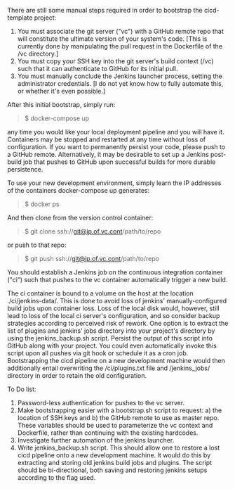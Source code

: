 There are still some manual steps required in order to bootstrap the cicd-template project: 
1) You must associate the git server ("vc") with a GitHub remote repo that will constitute the ultimate version of your system's code.  [This is currently done by manipulating the pull request in the Dockerfile of the /vc directory.]
2) You must copy your SSH key into the git server's build context (/vc) such that it can authenticate to GitHub for its initial pull.
3) You must manually conclude the Jenkins launcher process, setting the administrator credentials.  [I do not yet know how to fully automate this, or whether it's even possible.] 

After this initial bootstrap, simply run:
> $ docker-compose up

any time you would like your local deployment pipeline and you will have it.  Containers may be stopped and restarted at any time without loss of configuration.  If you want to permanently persist your code, please push to a GitHub remote.  Alternatively, it may be desirable to set up a Jenkins post-build job that pushes to GitHub upon successful builds for more durable persistence.  

To use your new development environment, simply learn the IP addresses of the containers docker-compose up generates:
> $ docker ps

And then clone from the version control container:
> $ git clone ssh://git@ip.of.vc.cont/path/to/repo

or push to that repo:
> $ git push ssh://git@ip.of.vc.cont/path/to/repo

You should establish a Jenkins job on the continuous integration container ("ci") such that pushes to the vc container automatically trigger a new build.

The ci container is bound to a volume on the host at the location ./ci/jenkins-data/.  This is done to avoid loss of jenkins' manually-configured build jobs upon container loss.  Loss of the local disk would, however, still lead to loss of the local ci server's configuration, and so consider backup strategies according to perceived risk of rework.  One option is to extract the list of plugins and jenkins' jobs directory into your project's directory by using the jenkins_backup.sh script.  Persist the output of this script into GitHub along with your project.  You could even automatically invoke this script upon all pushes via git hook or schedule it as a cron job.  Bootstrapping the cicd pipeline on a new development machine would then additionally entail overwriting the /ci/plugins.txt file and /jenkins_jobs/ directory in order to retain the old configuration.

To Do list:
1) Password-less authentication for pushes to the vc server.
2) Make bootstrapping easier with a bootstrap.sh script to request: a) the location of SSH keys and b) the GitHub remote to use as master repo.  These variables should be used to parameterize the vc context and Dockerfile, rather than continuing with the existing hardcodes.
3) Investigate further automation of the jenkins launcher.
4) Write jenkins_backup.sh script.  This should allow one to restore a lost cicd pipeline onto a new development machine.  It would do this by extracting and storing old jenkins build jobs and plugins.  The script should be bi-directional, both saving and restoring jenkins setups according to the flag used. 
